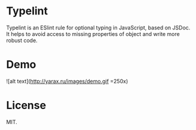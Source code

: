 # Typelint

Typelint is an ESlint rule for optional typing in JavaScript, based on JSDoc.
It helps to avoid access to missing properties of object and write more robust code.

# Demo

![alt text](http://yarax.ru/images/demo.gif =250x)

# License

MIT.